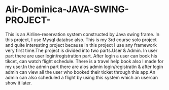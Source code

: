 # Air-Dominica-JAVA-SWING-PROJECT-
This is an Airline-reservation system constructed by Java swing frame. In this project, I use Mysql databse also. This is my 3rd course solo project and quite interesting project because in this project I use any framework very first time.The project is divided into two parts.User & Admin. In user part there are user login/registration part. After login a user can book his tikcet, can watch flight schedule. There is a travel help book also I made for my user.In the admin part there are alos admin login/registratin & after login admin can view all the user who booked their ticket through this app.An admin can also scheduled a flight by using this system which an usercan show it later.

